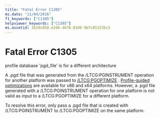 ```yaml
---
title: "Fatal Error C1305"
ms.date: "11/04/2016"
f1_keywords: ["C1305"]
helpviewer_keywords: ["C1305"]
ms.assetid: 1629c850-e2db-4678-83d8-9bfc85323bc5
---
```

# Fatal Error C1305

profile database 'pgd_file' is for a different architecture

A .pgd file that was generated from the /LTCG:PGINSTRUMENT operation for another platform was passed to [/LTCG:PGOPTIMIZE](../../build/reference/ltcg-link-time-code-generation.md) . [Profile-guided optimizations](../../build/profile-guided-optimizations.md) are available for x86 and x64 platforms. However, a .pgd file generated with a /LTCG:PGINSTRUMENT operation for one platform is not valid as input to a /LTCG:PGOPTIMIZE for a different platform.

To resolve this error, only pass a .pgd file that is created with /LTCG:PGINSTRUMENT to /LTCG:PGOPTIMIZE on the same platform.